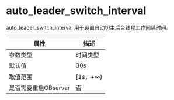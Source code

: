 auto_leader_switch_interval
================================================

auto_leader_switch_interval 用于设置自动切主后台线程工作间隔时间。

|     **属性**     |  **描述**  |
|----------------|----------|
| 参数类型           | 时间类型     |
| 默认值            | 30s      |
| 取值范围           | \[1s，+∞) |
| 是否需要重启OBserver | 否        |

